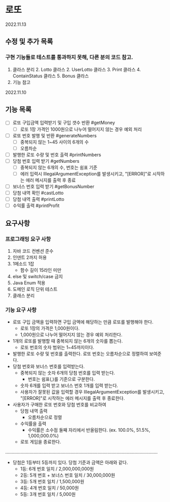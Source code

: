 # 로또


2022.11.13
## 수정 및 추가 목록
### 구현 기능들로 테스트를 통과하지 못해, 다른 분의 코드 참고.
1. 클라스 분리
   2. Lotto 클라스
   2. UserLotto 클라스
   3. Print 클라스
   4. ContainStatus 클라스
   5. Bonus 클라스
6. 기능 참고


2022.11.10
## 기능 목록
-[ ] 로또 구입금액 입력받기 및 구입 갯수 반환 #getMoney
  - [ ] 로또 1장 가격인 1000원으로 나누어 떨어지지 않는 경우 예외 처리
-[ ] 로또 번호 발행 및 반환 #generateNumbers
  - [ ] 중복되지 않는 1~45 사이의 6개의 수
  - [ ] 오름차순
- [ ] 발행한 로또 수량 및 번호 출력 #printNumbers
- [ ] 당첨 번호 입력 받기 #getNumbers
  - [ ] 중복되지 않는 6개의 수, 번호는 쉼표 기준
  - [ ] 에러 입력시  IllegalArgumentException를 발생시키고, "[ERROR]"로 시작하는 에러 메시지를 출력 후 종료
- [ ] 보너스 번호 입력 받기 #getBonusNumber
- [ ] 당첨 내역 확인 #castLotto 
- [ ] 당첨 내역 출력 #printLotto
- [ ] 수익률 출력 #printProfit

## 요구사항

### 프로그래밍 요구 사항
1. 자바 코드 컨벤션 준수
2. 인덴트 2까지 허용
3. 1메소드 1잡
   - 함수 길이 15라인 미만
5. else 및 switch/case 금지
6. Java Enum 적용
7. 도메인 로직 단위 테스트
8. 클래스 분리

### 기능 요구 사항

- 로또 구입 금액을 입력하면 구입 금액에 해당하는 만큼 로또를 발행해야 한다.
  - 로또 1장의 가격은 1,000원이다.
  - 1,000원으로 나누어 떨어지지 않는 경우 예외 처리한다.
- 1개의 로또를 발행할 때 중복되지 않는 6개의 숫자를 뽑는다.
  - 로또 번호의 숫자 범위는 1~45까지이다.
- 발행한 로또 수량 및 번호를 출력한다. 로또 번호는 오름차순으로 정렬하여 보여준다.
- 당첨 번호와 보너스 번호를 입력받는다.
  - 중복되지 않는 숫자 6개의 당첨 번호를 입력 받는다. 
    - 번호는 쉼표(,)를 기준으로 구분한다.
  - 숫자 6개를 입력 받고 보너스 번호 1개를 입력 받는다.
  - 사용자가 잘못된 값을 입력할 경우 IllegalArgumentException를 발생시키고, "[ERROR]"로 시작하는 에러 메시지를 출력 후 종료한다.
- 사용자가 구매한 로또 번호와 당첨 번호를 비교하여 
  - 당첨 내역 출력
    - 오름차순으로 정렬
  - 수익률을 출력
    - 수익률은 소수점 둘째 자리에서 반올림한다. (ex. 100.0%, 51.5%, 1,000,000.0%)
  - 로또 게임을 종료한다.


.......................................................................................................................



- 당첨은 1등부터 5등까지 있다. 당첨 기준과 금액은 아래와 같다.
    - 1등: 6개 번호 일치 / 2,000,000,000원
    - 2등: 5개 번호 + 보너스 번호 일치 / 30,000,000원
    - 3등: 5개 번호 일치 / 1,500,000원
    - 4등: 4개 번호 일치 / 50,000원
    - 5등: 3개 번호 일치 / 5,000원